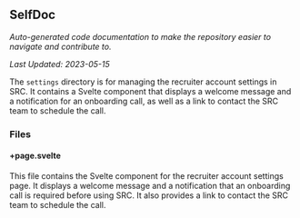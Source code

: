 <!--- START SELFDOC --->
## SelfDoc
_Auto-generated code documentation to make the repository easier to navigate and contribute to._

_Last Updated: 2023-05-15_

The `settings` directory is for managing the recruiter account settings in SRC. It contains a Svelte component that displays a welcome message and a notification for an onboarding call, as well as a link to contact the SRC team to schedule the call.

### Files
#### +page.svelte
This file contains the Svelte component for the recruiter account settings page. It displays a welcome message and a notification that an onboarding call is required before using SRC. It also provides a link to contact the SRC team to schedule the call.

<!--- END SELFDOC --->
